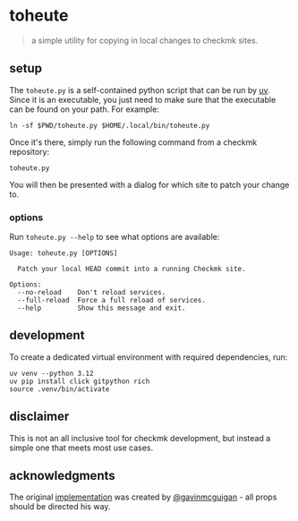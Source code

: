 # toheute

> a simple utility for copying in local changes to checkmk sites.

## setup

The `toheute.py` is a self-contained python script that can be run by [uv](https://github.com/astral-sh/uv). Since it is an executable, you just need to make sure that the executable can be found on your path. For example:

```console
ln -sf $PWD/toheute.py $HOME/.local/bin/toheute.py
```

Once it's there, simply run the following command from a checkmk repository:

```console
toheute.py
```

You will then be presented with a dialog for which site to patch your change to.

### options

Run `toheute.py --help` to see what options are available:

```console
Usage: toheute.py [OPTIONS]

  Patch your local HEAD commit into a running Checkmk site.

Options:
  --no-reload    Don't reload services.
  --full-reload  Force a full reload of services.
  --help         Show this message and exit.
```

## development

To create a dedicated virtual environment with required dependencies, run:

```console
uv venv --python 3.12
uv pip install click gitpython rich
source .venv/bin/activate
```

## disclaimer

This is not an all inclusive tool for checkmk development, but instead a simple one that meets most use cases.

## acknowledgments

The original [implementation](https://github.com/gavinmcguigan/ToHeute) was created by [@gavinmcguigan](https://github.com/gavinmcguigan) - all props should be directed his way.
